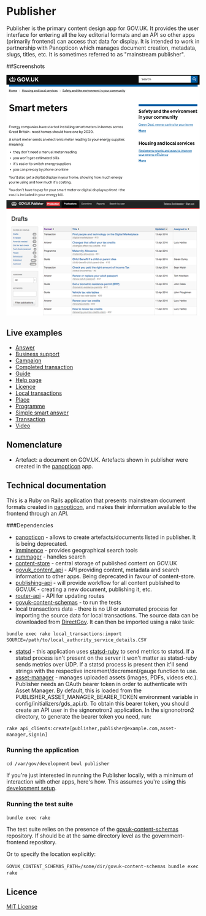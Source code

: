# Publisher

Publisher is the primary content design app for GOV.UK. It provides the user interface for
entering all the key editorial formats and an API so other apps (primarily frontend) can
access that data for display. It is intended to work in partnership with Panopticon which
manages document creation, metadata, slugs, titles, etc. It is sometimes referred to as "mainstream publisher".

##Screenshots

![alt tag](doc/publisher_document_screenshot.png)
![alt tag](doc/publisher_admin_screenshot.png)

## Live examples
- [Answer](https://www.gov.uk/smart-meters)
- [Business support](https://www.gov.uk/waterborne-freight-grant-wfg-scotland)
- [Campaign](https://www.gov.uk/mystatepension)
- [Completed transaction](https://www.gov.uk/done/make-lpa)
- [Guide](https://www.gov.uk/council-tax-appeals)
- [Help page](https://www.gov.uk/help/accessibility)
- [Licence](https://www.gov.uk/day-nurseries-wales)
- [Local transactions](https://www.gov.uk/complain-about-your-council)
- [Place](https://www.gov.uk/ukonline-centre-internet-access-computer-training)
- [Programme](https://www.gov.uk/home-responsibilities-protection-hrp)
- [Simple smart answer](https://www.gov.uk/qualify-tax-credits)
- [Transaction](https://www.gov.uk/council-tax-bands)
- [Video](https://www.gov.uk/renting-buying-business-premises)

## Nomenclature

- Artefact: a document on GOV.UK. Artefacts shown in publisher were created in the [panopticon](https://github.com/alphagov/panopticon) app.

## Technical documentation

This is a Ruby on Rails application that presents mainstream document formats created in [panopticon](https://github.com/alphagov/panopticon), and makes their information available to the frontend through an API.

###Dependencies

- [panopticon](https://github.com/alphagov/panopticon) - allows to create artefacts/documents listed in publisher. It is being deprecated.
- [imminence](https://github.com/alphagov/imminence) - provides geographical search tools
- [rummager](https://github.com/alphagov/rummager) - handles search
- [content-store](https://github.com/alphagov/content-store) - central storage of published content on GOV.UK
- [govuk_content_api](https://github.com/alphagov/govuk_content_api) - API providing content, metadata and search information to other apps. Being deprecated in favour of content-store.
- [publishing-api](https://github.com/alphagov/publishing-api) - will provide workflow for all content published to GOV.UK - creating a new document, publishing it, etc.
- [router-api](https://github.com/alphagov/router-api) - API for updating routes
- [govuk-content-schemas](http://github.com/alphagov/govuk-content-schemas) - to run the tests
- local transactions data - there is no UI or automated process for importing the source data for local transactions. The source data can be downloaded from [DirectGov](http://local.direct.gov.uk/Data/local_authority_service_details.CSV). It can then be imported using a rake task:

```shell
bundle exec rake local_transactions:import SOURCE=/path/to/local_authority_service_details.CSV
```

- [statsd](https://github.com/etsy/statsd/) - this application uses [statsd-ruby](http://rubygems.org/gems/statsd-ruby) to send metrics to statsd. If a statsd process isn't present on the server it won't matter as statsd-ruby sends metrics over UDP. If a statsd process is present then
it'll send strings with the respective increment/decrement/gauge function to use.
- [asset-manager](https://github.com/alphagov/asset-manager) - manages uploaded assets (images, PDFs, videos etc.). Publisher needs an OAuth bearer token in order to authenticate with Asset Manager. By default, this is loaded from the PUBLISHER_ASSET_MANAGER_BEARER_TOKEN environment variable in config/initializers/gds_api.rb.
To obtain this bearer token, you should create an API user in the signonotron2 application. In the signonotron2 directory, to generate the bearer token you need, run:

```shell
rake api_clients:create[publisher,publisher@example.com,asset-manager,signin]
```
### Running the application

`cd /var/gov/development`
`bowl publisher`

If you're just interested in running the Publisher locally, with a minimum of interaction
with other apps, here's how. This assumes you're using this [development setup](https://github.gds/gds/development).

### Running the test suite

`bundle exec rake`

The test suite relies on the presence of the [govuk-content-schemas](http://github.com/alphagov/govuk-content-schemas)
repository. If should be at the same directory level as the government-frontend repository.

Or to specify the location explicitly:

`GOVUK_CONTENT_SCHEMAS_PATH=/some/dir/govuk-content-schemas bundle exec rake`

## Licence

[MIT License](LICENSE)
